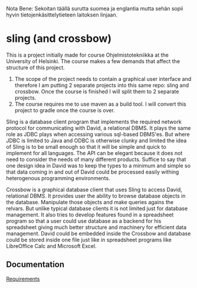 Nota Bene: Sekoitan täällä surutta suomea ja englantia mutta sehän sopii hyvin tietojenkäsittelytieteen laitoksen linjaan.

# sling (and crossbow)

This is a project initially made for course Ohjelmistotekniikka at the University of Helsinki. The course makes a few demands that affect the structure of this project.
1. The scope of the project needs to contain a graphical user interface and therefore I am putting 2 separate projects into this same repo: sling and crossbow. Once the course is finished I will split them to 2 separate projects.
2. The course requires me to use maven as a build tool. I will convert this project to gradle once the course is over.

Sling is a database client program that implements the required network protocol for communicating with David, a relational DBMS. It plays the same role as JDBC plays when accessing various sql-based DBMS'es. But where JDBC is limited to Java and ODBC is otherwise clunky and limited the idea of Sling is to be small enough so that it will be simple and quick to implement for all languages. The API can be elegant because it does not need to consider the needs of many different products. Suffice to say that one design idea in David was to keep the types to a minimum and simple so that data coming in and out of David could be processed easily withing heterogenous programming environments.

Crossbow is a graphical database client that uses Sling to access David, relational DBMS. It provides user the ability to browse database objects in the database. Manipulate those objects and make queries agains the relvars. But unlike typical database clients it is not limited just for database management. It also tries to develop features found in a spreadsheet program so that a user could use database as a backend for his spreadsheet giving much better structure and machinery for efficient data management. David could be embedded inside the Crossbow and database could be stored inside one file just like in spreadsheet programs like LibreOffice Calc and Microsoft Excel.

## Documentation

[Requirements](https://github.com/rojares/sling/blob/master/dokumentaatio/Requirements.md)
